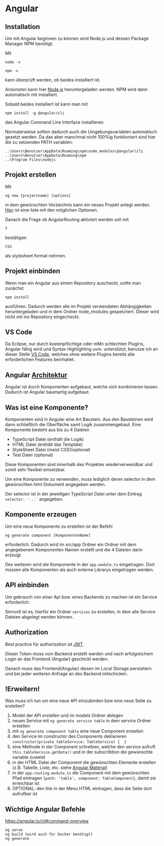# Angular

## Installation
Um mit Angular beginnen zu können wird Node.js und dessen Package Manager NPM benötigt.

Mit 
```shell
node -v
 
npm -v
```

kann überprüft werden, ob beides installiert ist.

Ansonsten kann hier [Node.js](https://nodejs.org/en/) heruntergeladen werden. 
NPM wird dann automatisch mit installiert.

Sobald beides installiert ist kann man mit 
```shell
npm install -g @angular/cli
```
das Angular Command Line Interface installieren.

Normalerweise sollten dadurch auch die Umgebungsvariablen automatisch gesetzt werden. Da das aber manchmal nicht 100%ig funktioniert sind hier die zu setzenden PATH variablen:

```
..\Users\Benutzer\AppData\Roaming\npm\node_modules\@angular\cli
..\Users\Benutzer\AppData\Roaming\npm
..\Program Files\nodejs
```


## Projekt erstellen
Mit 
```
ng new [projectname] [options] 
```
in dem gewünschten Verzeichnis kann ein neues Projekt anlegt werden.
[Hier](https://angular.io/cli#command-overview) ist eine liste mit den möglichen Optionen.

Danach die Frage ob AngularRouting aktiviert werden soll mit  
```
Y 
```
bestätigen 
```
CSS
``` 
als stylesheet format nehmen.

## Projekt einbinden

Wenn man ein Angular aus einem Repository auscheckt, sollte man zunächst 
```
npm install
```
ausführen.
Dadurch werden alle im Projekt verwendeten Abhängigkeiten heruntergeladen und in dem Ordner node_modules gespeichert. Dieser wird nicht mit ins Repository eingecheckt.

## VS Code
Da Eclipse, nur durch kostenpflichtige oder mMn schlechten Plugins, Angular fähig wird und Syntax Highlighting uvm. unterstützt, benutze ich an dieser Stelle [VS Code](https://code.visualstudio.com/), welches ohne weitere Plugins bereits alle erforderlichen Features beinhaltet.

## Angular [Architektur](https://t3n.de/magazin/datenmodellierung-angular-architektur-angluar-applikation-242317/)
Angular ist durch Komponenten aufgebaut, welche sich kombinieren lassen. 
Dadurch ist Angular baumartig aufgebaut.

## Was ist eine Komponente?
Komponenten sind in Angular eine Art Baustein. Aus den Bausteinen wird dann schließlich die Oberfläche samt Logik zusammengebaut.
Eine Komponente besteht aus bis zu 4 Dateien
* TypeScript Datei (enthält die Logik)
* HTML Datei (enthält das Template)
* StyleSheet Datei (meist CSS)(optional)
* Test Datei (optional)

Diese Komponenten sind innerhalb des Projektes wiederverwendbar und somit sehr flexibel einsetzbar.  

Um eine Komponente zu verwenden, muss lediglich deren selector in dem gewünschten html Dokument angegeben werden.

Der selector ist in der jeweiligen TypeScript Datei unter dem Eintrag 
`selector: '...'`
angegeben.

## Komponente erzeugen
Um eine neue Komponente zu erstellen ist der Befehl 

```
ng generate component [KomponentenName]
```

erforderlich.
Dadurch wird im src/app Ordner ein Ordner mit dem angegebenem Komponenten Namen erstellt und die 4 Dateien darin erzeugt.

Des weiteren wird die Komponente in der `app.module.ts` eingetragen.
Dort müssen alle Komponenten als auch externe Librarys eingetragen werden.

## API einbinden
Um gebrauch von einer Api bzw. eines Backends zu machen ist ein Service erforderlich.

Sinnvoll ist es, hierfür ein Ordner `services` zu erstellen, in dem alle Service Dateien abgelegt werden können.

## Authorization

Best practice für authorization ist [JWT](https://jwt.io/introduction/).

Dieser Token muss vom Backend erstellt werden und nach erfolgreichem Login an das Frontend (Angular) geschickt werden.

Danach muss das Frontend(Angular) diesen im Local Storage persistiern und bei jeder weiteren Anfrage an des Backend mitschicken. 

## !Erweitern!

Was muss ich tun um eine neue API einzubinden bzw eine neue Seite zu erstellen?

1. Model der API erstellen und im models Ordner ablegen
2. neuen Service mit `ng generate service table` in dem service Ordner erstellen
3. mit `ng generate component table` eine neue Component erstellen
4. den Service im constructor des Components deklarieren `constructor(private tableService: TableService) {  }`
5. eine Methode in der Component schreiben, welche den service aufruft `this.tableService.getData()` und in der subscribtion die gewünschte variable zuweist
6. in der HTML Datei der Component die gewünschten Elemente erstellen (z.B. Tabelle, Liste, etc. siehe [Angular Material](https://material.angular.io/components/table/overview)) 
7. in der `app-routing.module.ts` die Component mit dem gewünschten Pfad eintragen `{path: 'table', component: TableComponent}`, damit sie erreichbar ist
8. OPTIONAL: den link in der Menu HTML eintragen, dass die Seite dort aufrufbar ist

## Wichtige Angular Befehle
https://angular.io/cli#command-overview
```
ng serve
ng build (wird auch für Docker benötigt)
ng generate
```
